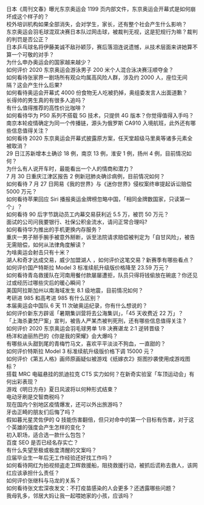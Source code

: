 日本《周刊文春》曝光东京奥运会 1199 页内部文件，东京奥运会开幕式是如何崩坏成这个样子的？  
校外培训机构如果全部消失，会对学生，家长，还有整个社会产生什么影响？  
东京奥运会羽毛球混双决赛日本队过网击球，被裁判无视，这是犯规行为嘛？裁判的判罚是否公正？  
日本乒乓球名将伊藤美诚不敌孙颖莎，赛后落泪连说遗憾，从技术层面来讲她算不算一个可敬的对手？  
为什么申办奥运会的国家越来越少？  
如何评价 2020 东京奥运会游泳男子 200 米个人混合泳决赛汪顺夺金？  
如何看待张家界一剧场所有观众均属高风险人群，涉及约 2000 人，座位无间隔？这会产生什么后果?  
如何看待奥运会开幕式 4000 份食物无人吃被扔掉，奥组委发言人出面道歉？  
长得帅的男生真的有很多人追吗？  
有什么值得推荐的高性价比咖啡？  
如何看待华为 P50 系列不搭载 5G 技术，只提供 4G 版本？你觉得值得入手吗？  
南京本轮疫情确定为同一个传播链，源头为俄罗斯 CA910 入境航班，此外还有哪些信息值得关注？  
如何看待 2020 东京奥运会开幕式披露原方案，任天堂超级马里奥等诸多元素全被取消？  
29 日江苏新增本土确诊 18 例，南京 13 例，淮安 1 例，扬州 4 例，目前情况如何？  
为什么有人说开车时，最能看出一个人的情商和潜力？  
7 月 30 日重庆江津区报告 2 例新冠肺炎确诊病例，目前情况如何？  
如何看待 7 月 27 日网易《我的世界》与《迷你世界》侵权案终审提起诉讼赔偿 5000 万元？  
如何看待苹果回应 Siri 播报奥运金牌榜忽略中国，「相同金牌数国家，只读第一个」？  
如何看待 90 后字节跳动员工内幕交易获利近 5.5 万，被罚 50 万元？  
面试的公司问我要银行、社保公积金流水，请问正常合理吗?  
如何看待华为推出的手机更换内存服务？  
重庆一男子掰手腕手被意外掰断，诉至法院请求赔偿被判定为「自甘风险」，被告无需赔偿，如何从法律角度解读？  
为啥奥运会射击只有十米？  
湖人和奇才达成交易，威少加盟湖人 ，如何评价这笔交易？新赛季有哪些看点？  
如何评价国产特斯拉 Model 3 标准续航升级版价格降至 23.59 万元？  
如何看待青岛救援队在河南用餐付款屡屡遭拒，队员只得将钱偷放在碗底？你还见过或经历过哪些灾后的暖心瞬间？  
美国阿拉斯加州以南海域发生 8.1 级地震，目前情况如何？  
考研进 985 和高考进 985 有什么区别？  
本届奥运会中国队 6 天 11 次破奥运纪录，你有什么想说的？  
如何评价新东方辟谣「暑期集训营将去公海集训」，「45 天收费近 22 万」？  
「上海杀妻焚尸案」宣判，被告人严某杰被判死刑，还有哪些信息值得关注？  
如何评价 2020 东京奥运会羽毛球男单 1/8 决赛谌龙 2:1 逆转晋级？  
杨洋和迪丽热巴的《你是我的荣耀》会大爆吗？  
有哪些从头甜到尾的青梅竹马文，喜欢平平淡淡不狗血，一直甜的？  
如何评价特斯拉 Model 3 标准续航升级版价格下调 15000 元？  
如何评价《第五人格》画师原画疑似被游戏《纸嫁衣2》抠图抄袭使用成游戏图标？  
搭载 MRC 电磁悬挂的凯迪拉克 CT5 实力如何？在新奇实验室「车顶运动会」有何出彩表现？  
游戏《明日方舟》夏日风波将以何种形式结束？  
电动牙刷是交智商税吗？  
现在国内个别地区疫情爆发，还可以外出旅游吗？  
牙齿正畸的朋友们后悔了吗？  
假如暮光星灵佐伊的 Q 技能伤害翻倍，但只对命中的第一个目标有伤害，对于这个英雄的强度会产生怎样的变化？  
初入职场，适合选一款什么包包？  
百度 SEO 是否已经名存实亡？  
有什么失望至极或极度清醒的文案吗？  
应届毕业生一年后无工作经验还好找工作吗？  
如何看待网红为拍视频盗走卫辉救援船，阻挠救援行动，被抓后谎称去救人，该网红应该承担什么责任？  
如何评价张继科与马龙的关系？  
如何看待张文宏深夜发文：不打疫苗感染的人会更多？还透露哪些问题？  
我母乳多，邻居大妈让我一起喂她家的小孩，应该吗？  
